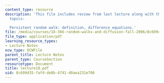 ```yaml
---
content_type: resource
description: 'This file includes review from last lecture along with the following
  topics:

  Persistent random walk: definition, difference equations.'
file: /media/courses/18-366-random-walks-and-diffusion-fall-2006/8c699d35fafdde8b4741d0aea231e706_lecture10.pdf
file_type: application/pdf
learning_resource_types:
- Lecture Notes
ocw_type: OCWFile
parent_title: Lecture Notes
parent_type: CourseSection
resourcetype: Document
title: lecture10.pdf
uid: 8c699d35-fafd-de8b-4741-d0aea231e706
---
```

